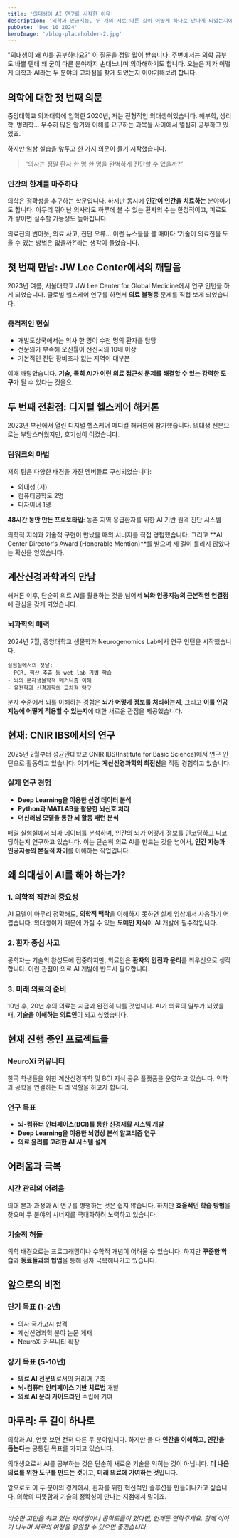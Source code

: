 ```yaml
---
title: '의대생이 AI 연구를 시작한 이유'
description: '의학과 인공지능, 두 개의 서로 다른 길이 어떻게 하나로 만나게 되었는지에 대한 개인적인 이야기'
pubDate: 'Dec 10 2024'
heroImage: '/blog-placeholder-2.jpg'
---
```


"의대생이 왜 AI를 공부하나요?" 이 질문을 정말 많이 받습니다. 주변에서는 의학 공부도 바쁠 텐데 왜 굳이 다른 분야까지 손대느냐며 의아해하기도 합니다. 오늘은 제가 어떻게 의학과 AI라는 두 분야의 교차점을 찾게 되었는지 이야기해보려 합니다.

## 의학에 대한 첫 번째 의문

중앙대학교 의과대학에 입학한 2020년, 저는 전형적인 의대생이었습니다. 해부학, 생리학, 병리학... 무수히 많은 암기와 이해를 요구하는 과목들 사이에서 열심히 공부하고 있었죠.

하지만 임상 실습을 앞두고 한 가지 의문이 들기 시작했습니다.

> "의사는 정말 환자 한 명 한 명을 완벽하게 진단할 수 있을까?"

### 인간의 한계를 마주하다

의학은 정확성을 추구하는 학문입니다. 하지만 동시에 **인간이 인간을 치료하는** 분야이기도 합니다. 아무리 뛰어난 의사라도 하루에 볼 수 있는 환자의 수는 한정적이고, 피로도가 쌓이면 실수할 가능성도 높아집니다.

의료진의 번아웃, 의료 사고, 진단 오류... 이런 뉴스들을 볼 때마다 '기술이 의료진을 도울 수 있는 방법은 없을까?'라는 생각이 들었습니다.

## 첫 번째 만남: JW Lee Center에서의 깨달음

2023년 여름, 서울대학교 JW Lee Center for Global Medicine에서 연구 인턴을 하게 되었습니다. 글로벌 헬스케어 연구를 하면서 **의료 불평등** 문제를 직접 보게 되었습니다.

### 충격적인 현실

- 개발도상국에서는 의사 한 명이 수천 명의 환자를 담당
- 전문의가 부족해 오진률이 선진국의 10배 이상
- 기본적인 진단 장비조차 없는 지역이 대부분

이때 깨달았습니다. **기술, 특히 AI가 이런 의료 접근성 문제를 해결할 수 있는 강력한 도구**가 될 수 있다는 것을요.

## 두 번째 전환점: 디지털 헬스케어 해커톤

2023년 부산에서 열린 디지털 헬스케어 메디컬 해커톤에 참가했습니다. 의대생 신분으로는 부담스러웠지만, 호기심이 이겼습니다.

### 팀워크의 마법

저희 팀은 다양한 배경을 가진 멤버들로 구성되었습니다:
- 의대생 (저)
- 컴퓨터공학도 2명
- 디자이너 1명

**48시간 동안 만든 프로토타입**: 농촌 지역 응급환자를 위한 AI 기반 원격 진단 시스템

의학적 지식과 기술적 구현이 만났을 때의 시너지를 직접 경험했습니다. 그리고 **AI Center Director's Award (Honorable Mention)**를 받으며 제 길이 틀리지 않았다는 확신을 얻었습니다.

## 계산신경과학과의 만남

해커톤 이후, 단순히 의료 AI를 활용하는 것을 넘어서 **뇌와 인공지능의 근본적인 연결점**에 관심을 갖게 되었습니다.

### 뇌과학의 매력

2024년 7월, 중앙대학교 생물학과 Neurogenomics Lab에서 연구 인턴을 시작했습니다.

```
실험실에서의 첫날:
- PCR, 핵산 추출 등 wet lab 기법 학습
- 뇌의 분자생물학적 메커니즘 이해
- 유전학과 신경과학의 교차점 탐구
```

분자 수준에서 뇌를 이해하는 경험은 **뇌가 어떻게 정보를 처리하는지**, 그리고 **이를 인공지능에 어떻게 적용할 수 있는지**에 대한 새로운 관점을 제공했습니다.

## 현재: CNIR IBS에서의 연구

2025년 2월부터 성균관대학교 CNIR IBS(Institute for Basic Science)에서 연구 인턴으로 활동하고 있습니다. 여기서는 **계산신경과학의 최전선**을 직접 경험하고 있습니다.

### 실제 연구 경험

- **Deep Learning을 이용한 신경 데이터 분석**
- **Python과 MATLAB을 활용한 뇌신호 처리**
- **머신러닝 모델을 통한 뇌 활동 패턴 분석**

매일 실험실에서 뇌파 데이터를 분석하며, 인간의 뇌가 어떻게 정보를 인코딩하고 디코딩하는지 연구하고 있습니다. 이는 단순히 의료 AI를 만드는 것을 넘어서, **인간 지능과 인공지능의 본질적 차이**를 이해하는 작업입니다.

## 왜 의대생이 AI를 해야 하는가?

### 1. 의학적 직관의 중요성
AI 모델이 아무리 정확해도, **의학적 맥락**을 이해하지 못하면 실제 임상에서 사용하기 어렵습니다. 의대생이기 때문에 가질 수 있는 **도메인 지식**이 AI 개발에 필수적입니다.

### 2. 환자 중심 사고
공학자는 기술의 완성도에 집중하지만, 의료인은 **환자의 안전과 윤리**를 최우선으로 생각합니다. 이런 관점이 의료 AI 개발에 반드시 필요합니다.

### 3. 미래 의료의 준비
10년 후, 20년 후의 의료는 지금과 완전히 다를 것입니다. AI가 의료의 일부가 되었을 때, **기술을 이해하는 의료인**이 되고 싶었습니다.

## 현재 진행 중인 프로젝트들

### NeuroXi 커뮤니티
한국 학생들을 위한 계산신경과학 및 BCI 지식 공유 플랫폼을 운영하고 있습니다. 의학과 공학을 연결하는 다리 역할을 하고자 합니다.

### 연구 목표
- **뇌-컴퓨터 인터페이스(BCI)를 통한 신경재활 시스템 개발**
- **Deep Learning을 이용한 뇌영상 분석 알고리즘 연구**
- **의료 윤리를 고려한 AI 시스템 설계**

## 어려움과 극복

### 시간 관리의 어려움
의대 본과 과정과 AI 연구를 병행하는 것은 쉽지 않습니다. 하지만 **효율적인 학습 방법**을 찾으며 두 분야의 시너지를 극대화하려 노력하고 있습니다.

### 기술적 허들
의학 배경으로는 프로그래밍이나 수학적 개념이 어려울 수 있습니다. 하지만 **꾸준한 학습**과 **동료들과의 협업**을 통해 점차 극복해나가고 있습니다.

## 앞으로의 비전

### 단기 목표 (1-2년)
- 의사 국가고시 합격
- 계산신경과학 분야 논문 게재
- NeuroXi 커뮤니티 확장

### 장기 목표 (5-10년)
- **의료 AI 전문의**로서의 커리어 구축
- **뇌-컴퓨터 인터페이스 기반 치료법** 개발
- **의료 AI 윤리 가이드라인** 수립에 기여

## 마무리: 두 길이 하나로

의학과 AI, 언뜻 보면 전혀 다른 두 분야입니다. 하지만 둘 다 **인간을 이해하고, 인간을 돕는다**는 공통된 목표를 가지고 있습니다.

의대생으로서 AI를 공부하는 것은 단순히 새로운 기술을 익히는 것이 아닙니다. **더 나은 의료를 위한 도구를 만드는 것**이고, **미래 의료에 기여하는 것**입니다.

앞으로도 이 두 분야의 경계에서, 환자를 위한 혁신적인 솔루션을 만들어나가고 싶습니다. 의학의 따뜻함과 기술의 정확성이 만나는 지점에서 말이죠.

---

*비슷한 고민을 하고 있는 의대생이나 공학도들이 있다면, 언제든 연락주세요. 함께 이야기 나누며 서로의 여정을 응원할 수 있으면 좋겠습니다.*